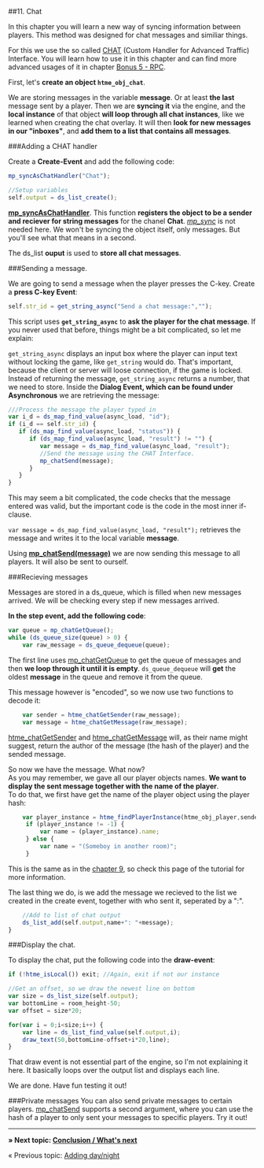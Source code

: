 ##11. Chat

In this chapter you will learn a new way of syncing information between players. This method was designed for chat messages and similiar things.

For this we use the so called [CHAT](concepts/chat) (Custom Handler for Advanced Traffic) Interface. You will learn how to use it in this chapter and can find more advanced usages of it in chapter [Bonus 5 - RPC](tutorial/17_rpc).

First, let's **create an object ``htme_obj_chat``**. 

We are storing messages in the variable **message**. Or at least **the last** message sent by a player. Then we are **syncing it** via the engine, and the **local instance** of that object **will loop through all chat instances**, like we learned when creating the chat overlay. It will then **look for new messages in our "inboxes"**, and **add them to a list that contains all messages**.

###Adding a CHAT handler

Create a **Create-Event** and add the following code:

```javascript
mp_syncAsChatHandler("Chat");

//Setup variables
self.output = ds_list_create();
```

**[mp_syncAsChatHandler](functions/chat/mp_syncAsChatHandler)**. This function **registers the object to be a sender and reciever for string messages** for the chanel **Chat**. *[mp_sync](functions/chat/mp_sync)* is not needed here. We won't be syncing the object itself, only messages. But you'll see what that means in a second.

The ds_list **ouput** is used to **store all chat messages**.

###Sending a message.

We are going to send a message when the player presses the C-key. Create a **press C-key Event**:

```javascript
self.str_id = get_string_async("Send a chat message:","");
```

This script uses **``get_string_async``** to **ask the player for the chat message**. If you never used that before, things might be a bit complicated, so let me explain:

``get_string_async`` displays an input box where the player can input text without locking the game, like ``get_string`` would do. That's important, because the client or server will loose connection, if the game is locked.  
Instead of returning the message, ``get_string_async`` returns a number, that we need to store. Inside the **Dialog Event, which can be found under Asynchronous** we are retrieving the message:

```javascript
///Process the message the player typed in
var i_d = ds_map_find_value(async_load, "id");
if (i_d == self.str_id) {
   if (ds_map_find_value(async_load, "status")) {
      if (ds_map_find_value(async_load, "result") != "") {
         var message = ds_map_find_value(async_load, "result");
         //Send the message using the CHAT Interface.
         mp_chatSend(message);
      }
   }
}
```

This may seem a bit complicated, the code checks that the message entered was valid, but the important code is the code in the most inner if-clause.

``var message = ds_map_find_value(async_load, "result");`` retrieves the message and writes it to the local variable **message**.

Using **[mp_chatSend(message)](functions/chat/mp_chatSend)** we are now sending this message to all players. It will also be sent to ourself.

###Recieving messages

Messages are stored in a ds_queue, which is filled when new messages arrived. We will be checking every step if new messages arrived.

**In the step event, add the following code**:

```javascript
var queue = mp_chatGetQueue();
while (ds_queue_size(queue) > 0) {
    var raw_message = ds_queue_dequeue(queue);
```

The first line uses [mp_chatGetQueue](functions/chat/mp_chatGetQueue) to get the queue of messages and then **we loop through it until it is empty**. ``ds_queue_dequeue`` will **get** the oldest **message** in the queue and remove it from the queue.

This message however is "encoded", so we now use two functions to decode it:

```javascript
    var sender = htme_chatGetSender(raw_message);
    var message = htme_chatGetMessage(raw_message);
```

[htme_chatGetSender](functions/chat/htme_chatGetSender) and [htme_chatGetMessage](functions/chat/htme_chatGetMessage) will, as their name might suggest, return the author of the message (the hash of the player) and the sended message.

So now we have the message. What now?  
As you may remember, we gave all our player objects names. **We want to display the sent message together with the name of the player**.  
To do that, we first have get the name of the player object using the player hash:

```javascript
    var player_instance = htme_findPlayerInstance(htme_obj_player,sender);
     if (player_instance != -1) {
         var name = (player_instance).name;
     } else {
         var name = "(Someboy in another room)";
     }
```

This is the same as in the [chapter 9](tutorial/9_playerlist), so check this page of the tutorial for more information.

The last thing we do, is we add the message we recieved to the list we created in the create event, together with who sent it, seperated by a ":".

```javascript
    //Add to list of chat output
    ds_list_add(self.output,name+": "+message);
}
```

###Display the chat.

To display the chat, put the following code into the **draw-event**:

```javascript
if (!htme_isLocal()) exit; //Again, exit if not our instance

//Get an offset, so we draw the newest line on bottom
var size = ds_list_size(self.output);
var bottomLine = room_height-50;
var offset = size*20;

for(var i = 0;i<size;i++) {
    var line = ds_list_find_value(self.output,i);
    draw_text(50,bottomLine-offset+i*20,line);
}
```

That draw event is not essential part of the engine, so I'm not explaining it here. It basically loops over the output list and displays each line.

We are done. Have fun testing it out!

###Private messages
You can also send private messages to certain players. [mp_chatSend](functions/chat/mp_chatSend) supports a second argument, where you can use the hash of a player to only sent your messages to specific players. Try it out!

---

**» Next topic: [Conclusion / What's next](tutorial/12_end)**

« Previous topic: [Adding day/night](tutorial/10_time)
